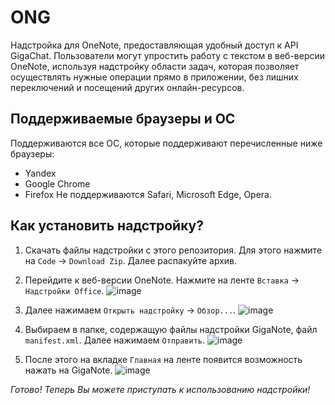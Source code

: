 # ONG
Надстройка для OneNote, предоставляющая удобный доступ к API GigaChat.
Пользователи могут упростить работу с текстом в веб-версии OneNote, используя надстройку области задач, которая позволяет осуществлять нужные операции прямо в приложении, без лишних переключений и посещений других онлайн-ресурсов.  

## Поддерживаемые браузеры и ОС
Поддерживаются все ОС, которые поддерживают перечисленные ниже браузеры:
* Yandex
* Google Chrome
* Firefox
Не поддерживаются Safari, Microsoft Edge, Opera.

## Как установить надстройку?
1. Скачать файлы надстройки с этого репозитория. Для этого нажмите на `Code` -> `Download Zip`. Далее распакуйте архив.

2. Перейдите к веб-версии OneNote. Нажмите на ленте `Вставка` -> `Надстройки Office`.
![image](https://github.com/Zonichka/ONG/assets/65851895/f01727b8-5da7-4e2a-a29c-9b521bee0ff1)

3. Далее нажимаем `Открыть надстройку` -> `Обзор...`.
![image](https://github.com/Zonichka/ONG/assets/65851895/e1e4013a-192b-4c2b-9299-ccb722ba2da2)

4. Выбираем в папке, содержащую файлы надстройки GigaNote, файл `manifest.xml`. Далее нажимаем `Отправить`.
![image](https://github.com/Zonichka/ONG/assets/65851895/5721fc7e-a668-47f2-ae9f-ffc6b4cf5374)

5. После этого на вкладке `Главная` на ленте появится возможность нажать на GigaNote.
![image](https://github.com/Zonichka/ONG/assets/65851895/173fc88c-a26c-41de-89d4-a01fa1657e93)

*Готово! Теперь Вы можете приступать к использованию надстройки!*
